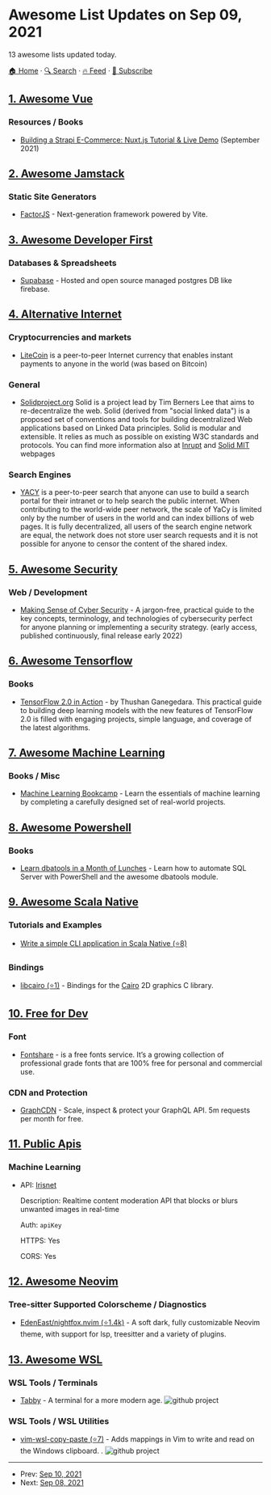 # Awesome List Updates on Sep 09, 2021

13 awesome lists updated today.

[🏠 Home](/README.md) · [🔍 Search](https://test.trackawesomelist.com/search/) · [🔥 Feed](https://test.trackawesomelist.com/feed.xml) · [📮 Subscribe](https://trackawesomelist.us17.list-manage.com/subscribe?u=d2f0117aa829c83a63ec63c2f&id=36a103854c)



## [1. Awesome Vue](/content/vuejs/awesome-vue/README.md)

### Resources / Books

*   [Building a Strapi E-Commerce: Nuxt.js Tutorial & Live Demo](https://snipcart.com/blog/strapi-ecommerce-nuxtjs-tutorial) (September 2021)

## [2. Awesome Jamstack](/content/automata/awesome-jamstack/README.md)

### Static Site Generators

*   [FactorJS](https://www.factorjs.org) - Next-generation framework powered by Vite.

## [3. Awesome Developer First](/content/agamm/awesome-developer-first/README.md)

### Databases & Spreadsheets

*   [Supabase](https://supabase.io/) - Hosted and open source managed postgres DB like firebase.

## [4. Alternative Internet](/content/redecentralize/alternative-internet/README.md)

### Cryptocurrencies and markets

*   [LiteCoin](https://litecoin.org/)  is a peer-to-peer Internet currency that enables instant payments to anyone in the world (was based on Bitcoin)

### General

*   [Solidproject.org](https://solidproject.org/) Solid is a project lead by Tim Berners Lee that aims to re-decentralize the web. Solid (derived from "social linked data") is a proposed set of conventions and tools for building decentralized Web applications based on Linked Data principles. Solid is modular and extensible. It relies as much as possible on existing W3C standards and protocols. You can find more information also at [Inrupt](https://inrupt.com/solid) and [Solid MIT](https://solid.mit.edu/) webpages

### Search Engines

*   [YACY](http://www.yacy.net/en/) is a peer-to-peer search that anyone can use to build a search portal for their intranet or to help search the public internet. When contributing to the world-wide peer network, the scale of YaCy is limited only by the number of users in the world and can index billions of web pages. It is fully decentralized, all users of the search engine network are equal, the network does not store user search requests and it is not possible for anyone to censor the content of the shared index.

## [5. Awesome Security](/content/sbilly/awesome-security/README.md)

### Web / Development

*   [Making Sense of Cyber Security](https://www.manning.com/books/making-sense-of-cyber-security) - A jargon-free, practical guide to the key concepts, terminology, and technologies of cybersecurity perfect for anyone planning or implementing a security strategy. (early access, published continuously, final release early 2022)

## [6. Awesome Tensorflow](/content/jtoy/awesome-tensorflow/README.md)

### Books

*   [TensorFlow 2.0 in Action](https://www.manning.com/books/tensorflow-in-action) - by Thushan Ganegedara. This practical guide to building deep learning models with the new features of TensorFlow 2.0 is filled with engaging projects, simple language, and coverage of the latest algorithms.

## [7. Awesome Machine Learning](/content/josephmisiti/awesome-machine-learning/README.md)

### Books / Misc

*   [Machine Learning Bookcamp](https://www.manning.com/books/machine-learning-bookcamp) - Learn the essentials of machine learning by completing a carefully designed set of real-world projects.

## [8. Awesome Powershell](/content/janikvonrotz/awesome-powershell/README.md)

### Books

*   [Learn dbatools in a Month of Lunches](https://www.manning.com/books/learn-dbatools-in-a-month-of-lunches) - Learn how to automate SQL Server with PowerShell and the awesome dbatools module.

## [9. Awesome Scala Native](/content/tindzk/awesome-scala-native/README.md)

### Tutorials and Examples

*   [Write a simple CLI application in Scala Native (⭐8)](https://github.com/ItoYo16u/prettytable-native)

### Bindings

*   [libcairo (⭐1)](https://github.com/edadma/libcairo) - Bindings for the [Cairo](https://www.cairographics.org/) 2D graphics C library.

## [10. Free for Dev](/content/ripienaar/free-for-dev/README.md)

### Font

*   [Fontshare](https://www.fontshare.com/) - is a free fonts service. It’s a growing collection of professional grade fonts that are 100% free for personal and commercial use.

### CDN and Protection

*   [GraphCDN](https://graphcdn.io/) - Scale, inspect & protect your GraphQL API. 5m requests per month for free.

## [11. Public Apis](/content/public-apis/public-apis/README.md)

### Machine Learning

- API: [Irisnet](https://irisnet.de/api/)

  Description: Realtime content moderation API that blocks or blurs unwanted images in real-time

  Auth: `apiKey`

  HTTPS: Yes

  CORS: Yes



## [12. Awesome Neovim](/content/rockerBOO/awesome-neovim/README.md)

### Tree-sitter Supported Colorscheme / Diagnostics

*   [EdenEast/nightfox.nvim (⭐1.4k)](https://github.com/EdenEast/nightfox.nvim) - A soft dark, fully customizable Neovim theme, with support for lsp, treesitter and a variety of plugins.

## [13. Awesome WSL](/content/sirredbeard/Awesome-WSL/README.md)

### WSL Tools / Terminals

*   [Tabby](https://tabby.sh/) - A terminal for a more modern age. ![github project](https://raw.githubusercontent.com/sirredbeard/Awesome-WSL/master/github-icon.png)

### WSL Tools / WSL Utilities

*   [vim-wsl-copy-paste (⭐7)](https://github.com/Konfekt/vim-wsl-copy-paste) -  Adds mappings in Vim to write and read on the Windows clipboard.
    . ![github project](https://raw.githubusercontent.com/sirredbeard/Awesome-WSL/master/github-icon.png)

---

- Prev: [Sep 10, 2021](/content/2021/09/10/README.md)
- Next: [Sep 08, 2021](/content/2021/09/08/README.md)